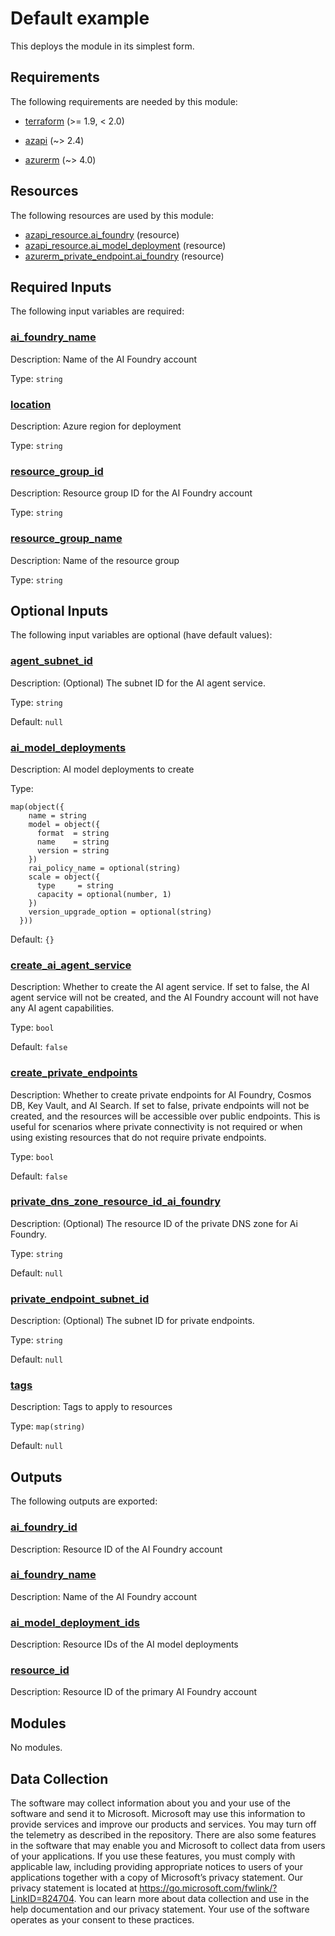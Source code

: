<!-- BEGIN_TF_DOCS -->
# Default example

This deploys the module in its simplest form.

<!-- markdownlint-disable MD033 -->
## Requirements

The following requirements are needed by this module:

- <a name="requirement_terraform"></a> [terraform](#requirement\_terraform) (>= 1.9, < 2.0)

- <a name="requirement_azapi"></a> [azapi](#requirement\_azapi) (~> 2.4)

- <a name="requirement_azurerm"></a> [azurerm](#requirement\_azurerm) (~> 4.0)

## Resources

The following resources are used by this module:

- [azapi_resource.ai_foundry](https://registry.terraform.io/providers/Azure/azapi/latest/docs/resources/resource) (resource)
- [azapi_resource.ai_model_deployment](https://registry.terraform.io/providers/Azure/azapi/latest/docs/resources/resource) (resource)
- [azurerm_private_endpoint.ai_foundry](https://registry.terraform.io/providers/hashicorp/azurerm/latest/docs/resources/private_endpoint) (resource)

<!-- markdownlint-disable MD013 -->
## Required Inputs

The following input variables are required:

### <a name="input_ai_foundry_name"></a> [ai\_foundry\_name](#input\_ai\_foundry\_name)

Description: Name of the AI Foundry account

Type: `string`

### <a name="input_location"></a> [location](#input\_location)

Description: Azure region for deployment

Type: `string`

### <a name="input_resource_group_id"></a> [resource\_group\_id](#input\_resource\_group\_id)

Description: Resource group ID for the AI Foundry account

Type: `string`

### <a name="input_resource_group_name"></a> [resource\_group\_name](#input\_resource\_group\_name)

Description: Name of the resource group

Type: `string`

## Optional Inputs

The following input variables are optional (have default values):

### <a name="input_agent_subnet_id"></a> [agent\_subnet\_id](#input\_agent\_subnet\_id)

Description: (Optional) The subnet ID for the AI agent service.

Type: `string`

Default: `null`

### <a name="input_ai_model_deployments"></a> [ai\_model\_deployments](#input\_ai\_model\_deployments)

Description: AI model deployments to create

Type:

```hcl
map(object({
    name = string
    model = object({
      format  = string
      name    = string
      version = string
    })
    rai_policy_name = optional(string)
    scale = object({
      type     = string
      capacity = optional(number, 1)
    })
    version_upgrade_option = optional(string)
  }))
```

Default: `{}`

### <a name="input_create_ai_agent_service"></a> [create\_ai\_agent\_service](#input\_create\_ai\_agent\_service)

Description: Whether to create the AI agent service. If set to false, the AI agent service will not be created, and the AI Foundry account will not have any AI agent capabilities.

Type: `bool`

Default: `false`

### <a name="input_create_private_endpoints"></a> [create\_private\_endpoints](#input\_create\_private\_endpoints)

Description: Whether to create private endpoints for AI Foundry, Cosmos DB, Key Vault, and AI Search. If set to false, private endpoints will not be created, and the resources will be accessible over public endpoints. This is useful for scenarios where private connectivity is not required or when using existing resources that do not require private endpoints.

Type: `bool`

Default: `false`

### <a name="input_private_dns_zone_resource_id_ai_foundry"></a> [private\_dns\_zone\_resource\_id\_ai\_foundry](#input\_private\_dns\_zone\_resource\_id\_ai\_foundry)

Description: (Optional) The resource ID of the private DNS zone for Ai Foundry.

Type: `string`

Default: `null`

### <a name="input_private_endpoint_subnet_id"></a> [private\_endpoint\_subnet\_id](#input\_private\_endpoint\_subnet\_id)

Description: (Optional) The subnet ID for private endpoints.

Type: `string`

Default: `null`

### <a name="input_tags"></a> [tags](#input\_tags)

Description: Tags to apply to resources

Type: `map(string)`

Default: `null`

## Outputs

The following outputs are exported:

### <a name="output_ai_foundry_id"></a> [ai\_foundry\_id](#output\_ai\_foundry\_id)

Description: Resource ID of the AI Foundry account

### <a name="output_ai_foundry_name"></a> [ai\_foundry\_name](#output\_ai\_foundry\_name)

Description: Name of the AI Foundry account

### <a name="output_ai_model_deployment_ids"></a> [ai\_model\_deployment\_ids](#output\_ai\_model\_deployment\_ids)

Description: Resource IDs of the AI model deployments

### <a name="output_resource_id"></a> [resource\_id](#output\_resource\_id)

Description: Resource ID of the primary AI Foundry account

## Modules

No modules.

<!-- markdownlint-disable-next-line MD041 -->
## Data Collection

The software may collect information about you and your use of the software and send it to Microsoft. Microsoft may use this information to provide services and improve our products and services. You may turn off the telemetry as described in the repository. There are also some features in the software that may enable you and Microsoft to collect data from users of your applications. If you use these features, you must comply with applicable law, including providing appropriate notices to users of your applications together with a copy of Microsoft’s privacy statement. Our privacy statement is located at <https://go.microsoft.com/fwlink/?LinkID=824704>. You can learn more about data collection and use in the help documentation and our privacy statement. Your use of the software operates as your consent to these practices.
<!-- END_TF_DOCS -->